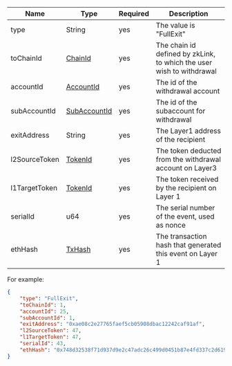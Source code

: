 
<table>
<thead><tr><th width="20">Name</th><th width="20">Type</th><th width="10">Required</th><th width="250">Description</th></tr></thead>
<tbody>

<tr><td> type          </td><td> String       </td><td> yes       </td><td> The value is "FullExit"                                              </td></tr>
<tr><td> toChainId     </td><td> <a href="../basic-types.md#chainid">ChainId</a>      </td><td> yes       </td><td> The chain id defined by zkLink, to which the user wish to withdrawal </td></tr>
<tr><td> accountId     </td><td> <a href="../basic-types.md#accountid">AccountId    </a></td><td> yes       </td><td> The id of the withdrawal account                                     </td></tr>
<tr><td> subAccountId  </td><td> <a href="../basic-types.md#subaccountid">SubAccountId </a></td><td> yes       </td><td> The id of the subaccount for withdrawal                              </td></tr>
<tr><td> exitAddress   </td><td> String       </td><td> yes       </td><td> The Layer1 address of the recipient                                  </td></tr>
<tr><td> l2SourceToken </td><td> <a href="../basic-types.md#tokenid">TokenId      </a></td><td> yes       </td><td> The token deducted from the withdrawal account on Layer3            </td></tr>
<tr><td> l1TargetToken </td><td> <a href="../basic-types.md#tokenid">TokenId</a></td><td> yes       </td><td> The token received by the recipient on Layer 1                       </td></tr>
<tr><td> serialId      </td><td> u64          </td><td> yes       </td><td> The serial number of the event, used as nonce                        </td></tr>
<tr><td> ethHash       </td><td> <a href="../basic-types.md#txhash">TxHash</a></td><td> yes       </td><td> The transaction hash that generated this event on Layer 1            </td></tr>
</tbody>
</table>

For example:

```json
{
    "type": "FullExit",
    "toChainId": 1,
    "accountId": 25,
    "subAccountId": 1,
    "exitAddress": "0xae08c2e27765faef5cb05908dbac12242caf91af",
    "l2SourceToken": 47,
    "l1TargetToken": 47,
    "serialId": 43,
    "ethHash": "0x748d32538f71d937d9e2c47adc26c499d0451b87e4fd337c2d6190c3271dafd7"
}
```

